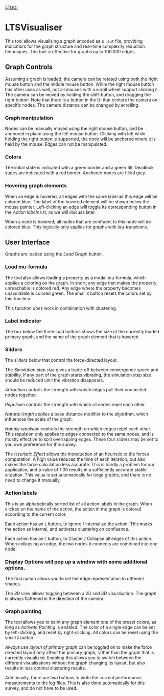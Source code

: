 [![DOI](https://zenodo.org/badge/DOI/10.5281/zenodo.4680646.svg)](https://doi.org/10.5281/zenodo.4680646)

# LTSVisualiser
This tool allows visualising a graph encoded as a `.aut` file, providing indicatiors for the graph structure and real-time complexity reduction techniques.
The tool is effective for graphs up to 100.000 edges.

## Graph Controls
Assuming a graph is loaded, the camera can be rotated using both the right mouse button and the middle mouse button.
While the right mouse button has other uses as well, not all mouses with a scroll wheel support clicking it.
The camera can be moved by holding the shift-button, and dragging the right button.
Note that there is a button in the UI that centers the camera on specific nodes.
The camera distance can be changed by scrolling. 

### Graph manipulation
Nodes can be manually moved using the right mouse button, and be anchored in place using the left mouse button.
Clicking with left while holding the right button is supported, the node will be anchored where it is held by the mouse.
Edges can not be manipulated.

### Colors
The initial state is indicated with a green border and a green fill.
Deadlock states are indicated with a red border.
Anchored nodes are filled grey.

### Hovering graph elements
When an edge is hovered, all edges with the same label as this edge will be colored blue.
The label of the hovered element will be shown below the mouse pointer.
Left-clicking an edge will toggle its corresponding button in the _Action labels_ list, as we will discuss later.

When a node is hovered, all nodes that are confluent to this node will be colored blue.
This logically only applies for graphs with tau-transitions.

## User Interface
Graphs are loaded using the _Load Graph_ button.

### Load mu-formula
The tool also allows loading a property as a modal mu-formula, which applies a coloring on the graph.
In short, any edge that makes the property unreachable is colored red.
Any edge where the property becomes unavoidable is colored green.
The small `X` button resets the colors set by this function.

This function _does_ work in combination with clustering.

### Label indicator
The box below the three load buttons shows the size of the currently loaded primary graph, and the name of the graph element that is hovered.

### Sliders
The sliders below that control the force-directed layout.

The *Simulation step size* gives a trade-off between convergence speed and stability.
If any part of the graph starts vibrating, the simulation step size should be reduced until the vibration disappears.

*Attraction* controls the strength with which edges pull their connected nodes together.

*Repulsion* controls the strength with which all nodes repel each other.

*Natural length* applies a base distance modifier to the algorithm, which influences the scale of the graph.

*Handle repulsion* controls the strength on which edges repel each other. 
This repulsion only applies to edges connected to the same nodes, and is mostly effective to split overlapping edges. 
These four sliders may be set to you own preference for this survey.

The *Heuristic Effect* allows the introduction of an heuristic to the forces computation.
A high value reduces the time of each iteration, but also makes the force calculation less accurate.
This is hardly a problem for our application, and a value of 1.00 results in a sufficiently accurate stable situation.
This value is set automatically for large graphs, and there is no need to change it manually.

### Action labels
This is an alphabetically sorted list of all action labels in the graph.
When clicked on the name of the action, the action in the graph is colored according to the current color.

Each action has an `I` button, to Ignore / Internalize the action.
This marks the action as internal, and activates clustering on confluence.

Each action has an `C` button, to Cluster / Collapse all edges of this action.
When collapsing an edge, the two nodes it connects are combined into one node.

### Display Options will pop up a window with some additional options.
The first option allows you to set the edge representation to different shapes.

The *3D view* allows toggling between a 2D and 3D visualisation.
The graph is always flattened in the direction of the camera.

### Graph painting
The tool allows you to paint any graph element one of the preset colors, as long as _Activate Painting_ is enabled.
The color of a single edge can be set by left-clicking, and reset by right-clicking.
All colors can be reset using the small `X` button.

*Always use layout of primary graph* can be toggled on to make the force directed layout only affect the primary graph, rather than the graph that is currently visualized.
Enabling this allows you to switch between the different visualisations without the graph changing its layout, but also results in less optimal clustering results.

Additionally, there are two buttons to write the current performance measurements to the log files.
This is also done automatically for this survey, and do not have to be used.
